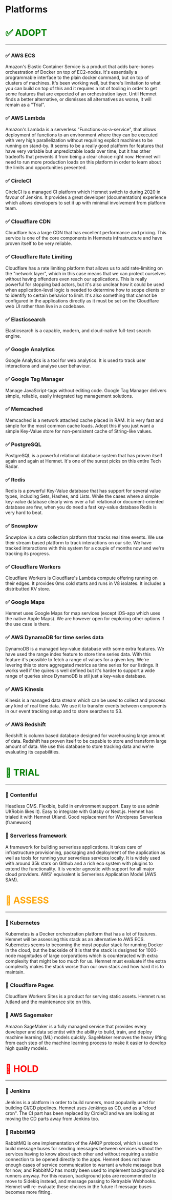 # Platforms

# <span style="color:green"> ✅ **ADOPT** </span>

---

### ✅ AWS ECS

Amazon's Elastic Container Service is a product that adds bare-bones orchestration of Docker on top of EC2-nodes. It's essentially a programmable interface to the plain docker command, but on top of clusters of machines. It's been working well, but there's limitation to what you can build on top of this and it requires a lot of tooling in order to get some features that are expected of an orchestration layer. Until Hemnet finds a better alternative, or dismisses all alternatives as worse, it will remain as a "Trial".

### ✅ AWS Lambda

Amazon's Lambda is a serverless "Functions-as-a-service", that allows deployment of functions to an environment where they can be executed with very high parallelization without requiring explicit machines to be running on stand-by. It seems to be a really good platform for features that have very variable but unpredictable loads over time, but it has other tradeoffs that prevents it from being a clear choice right now. Hemnet will need to run more production loads on this platform in order to learn about the limits and opportunities presented.

### ✅ CircleCI

CircleCI is a managed CI platform which Hemnet switch to during 2020 in favour of Jenkins. It provides a great developer (documentation) experience which allows developers to set it up with minimal involvement from platform team.

### ✅ Cloudflare CDN

Cloudflare has a large CDN that has excellent performance and pricing. This service is one of the core components in Hemnets infrastructure and have proven itself to be very reliable.

### ✅ Cloudflare Rate Limiting

Cloudflare has a rate limiting platform that allows us to add rate-limiting on the "network layer", which in this case means that we can protect ourselves without having offenders even reach our applications. This is really powerful for stopping bad actors, but it's also unclear how it could be used when application-level logic is needed to determine how to scope clients or to identify to certain behavior to limit. It's also something that cannot be configured in the applications directly as it must be set on the Cloudflare web UI rather than live in a codebase.

### ✅ Elasticsearch

Elasticsearch is a capable, modern, and cloud-native full-text search engine.

### ✅ Google Analytics

Google Analytics is a tool for web analytics. It is used to track user interactions and analyse user behaviour.

### ✅ Google Tag Manager

Manage JavaScript-tags without editing code. Google Tag Manager delivers simple, reliable, easily integrated tag management solutions.

### ✅ Memcached

Memcached is a network attached cache placed in RAM. It is very fast and simple for the most common cache loads. Adopt this if you just want a simple Key-Value store for non-persistent cache of String-like values.

### ✅ PostgreSQL

PostgreSQL is a powerful relational database system that has proven itself again and again at Hemnet. It's one of the surest picks on this entire Tech Radar.

### ✅ Redis

Redis is a powerful Key-Value database that has support for several value types, including Sets, Hashes, and Lists. While the cases where a simple key-value database clearly wins over a full relational or document-oriented database are few, when you do need a fast key-value database Redis is very hard to beat.

### ✅ Snowplow

Snowplow is a data collection platform that tracks real time events. We use their stream based platform to track interactions on our site. We have tracked interactions with this system for a couple of months now and we're tracking its progress.

### ✅ Cloudflare Workers

Cloudflare Workers is Cloudflare's Lambda compute offering running on their edges. It provides 0ms cold starts and runs in V8 isolates. It includes a distributted KV store.

### ✅ Google Maps

Hemnet uses Google Maps for map services (except iOS-app which uses the native Apple Maps). We are however open for exploring other options if the use case is there.

### ✅ AWS DynamoDB for time series data

DynamoDB is a managed key-value database with some extra features. We have used the range index feature to store time series data. With this feature it's possible to fetch a range of values for a given key. We're levering this to store aggregated metrics as time series for our listings. It works well if the quires is well defined but it's harder to support a wide range of queries since DynamoDB is stil just a key-value database.

### ✅ AWS Kinesis

Kinesis is a managed data stream which can be used to collect and process any kind of real time data. We use it to transfer events between components in our event tracking setup and to store searches to S3.

### ✅ AWS Redshift

Redshift is column based database designed for warehousing large amount of data. Redshift has proven itself to be capable to store and transform large amount of data. We use this database to store tracking data and we're evaluating its capabilities.

# <span style="color:green">🧪 **TRIAL**</span>

---

### 🧪 Contentful

Headless CMS. Flexible, build in environment support. Easy to use admin UI(Robin likes it). Easy to integrate with Gatsby or Next.js. Hemnet has trialed it with Hemnet Utland. Good replacement for Wordpress
Serverless (framework)	

### 🧪 Serverless framework

A framework for building serverless applications. It takes care of infrastructure provisioning, packaging and deployment of the application as well as tools for running your serverless services locally. It is widely used with around 35k stars on Github and a rich eco system with plugins to extend the functionality. It is vendor agnostic with support for all major cloud providers. AWS' equivalent is Serverless Application Model (AWS SAM).

# <span style="color:orange"> 🔬️ **ASSESS** </span>

---

### 🔬️ ️Kubernetes

Kubernetes is a Docker orchestration platform that has a lot of features. Hemnet will be assessing this stack as an alternative to AWS ECS. Kubernetes seems to becoming the most popular stack for running Docker in the cloud, but the backside of it is that the stack is designed for 1000-node magnitudes of large corporations which is counteracted with extra complexity that might be too much for us. Hemnet must evaluate if the extra complexity makes the stack worse than our own stack and how hard it is to maintain.

### 🔬️ Cloudflare Pages

Cloudflare Workers Sites is a product for serving static assets. Hemnet runs /utland and the maintenance site on this.

### 🔬️ AWS Sagemaker

Amazon SageMaker is a fully managed service that provides every developer and data scientist with the ability to build, train, and deploy machine learning (ML) models quickly. SageMaker removes the heavy lifting from each step of the machine learning process to make it easier to develop high quality models.

# <span style="color:red"> 🛑 **HOLD**</span>

---

### 🛑 Jenkins

Jenkins is a platform in order to build runners, most popularily used for building CI/CD pipelines. Hemnet uses Jenkings as CD, and as a "cloud cron". The CI part has been replaced by CircleCI and we are looking at moving the CD parts away from Jenkins too.

### 🛑 RabbitMQ

RabbitMQ is one implementation of the AMQP protocol, which is used to build message buses for sending messages between services without the services having to know about each other and without requiring a stable connection to be opened directly to the apps. Hemnet does not have enough cases of service communication to warrant a whole message bus for now, and RabbitMQ has mostly been used to implement background job runners anyway. For this reason, background jobs are recommended to move to Sidekiq instead, and message passing to Retryable Webhooks. Hemnet will re-evaluate these choices in the future if message buses becomes more fitting.
